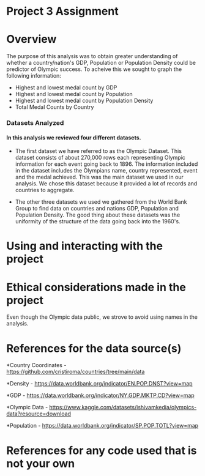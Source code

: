 # Project 3 Assignment

# Overview
The purpose of this analysis was to obtain greater understanding of whether a country/nation's GDP, Population or Population Density could be predictor of Olympic success. To acheive this we sought to graph the following information:
  *  Highest and lowest medal count by GDP
  *  Highest and lowest medal count by Population
  *  Highest and lowest medal count by Population Density
  *  Total Medal Counts by Country

### Datasets Analyzed
   #### In this analysis we reviewed four different datasets. 
   
   * The first dataset we have referred to as the Olympic Dataset. This dataset consists of about 270,000 rows each representing Olympic information for each event going back to 1896. The information included in the dataset includes the Olympians name, country represented, event and the medal achieved. This was the main dataset we used in our analysis. We chose this dataset because it provided a lot of records and countries to aggregate.

   * The other three datasets we used we gathered from the World Bank Group to find data on countries and nations GDP, Population and Population Density. The good thing about these datasets was the uniformity of the structure of the data going back into the 1960's.

# Using and interacting with the project


# Ethical considerations made in the project
Even though the Olympic data public, we strove to avoid using names in the analysis.


# References for the data source(s)
*Country Coordinates - https://github.com/cristiroma/countries/tree/main/data

*Density - https://data.worldbank.org/indicator/EN.POP.DNST?view=map

*GDP - https://data.worldbank.org/indicator/NY.GDP.MKTP.CD?view=map

*Olympic Data - https://www.kaggle.com/datasets/ishivamkedia/olympics-data?resource=download

*Population - https://data.worldbank.org/indicator/SP.POP.TOTL?view=map

# References for any code used that is not your own
